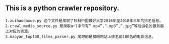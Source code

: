 ## This is a python crawler repository.
    1.zuihaodaxue.py 这个文件是爬取了软科中国最好大学2016年至2018年三年的排名信息。
    2.crawl_media_source.py 是爬取url中带有“.mp4”,“.mp3”,“.jpg”等后缀名的服务器上对应的资源。
    3.maoyan_top100_films_parser.py 爬取的是猫眼网站上排名前100名的电影信息。
